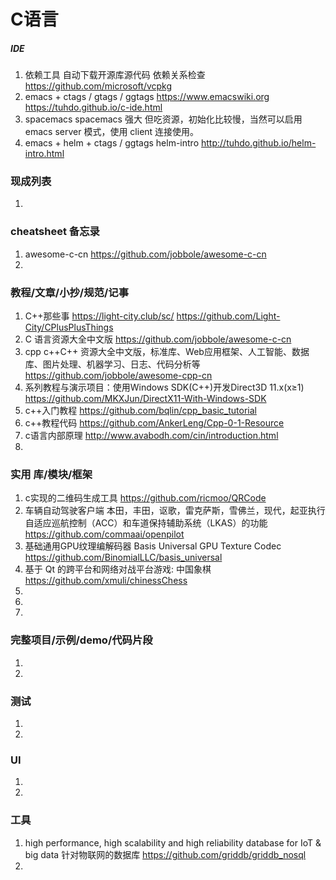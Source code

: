 
# C语言

##### IDE
1. 依赖工具 自动下载开源库源代码 依赖关系检查
https://github.com/microsoft/vcpkg 
1. emacs + ctags / gtags / ggtags 
https://www.emacswiki.org
https://tuhdo.github.io/c-ide.html
1. spacemacs
spacemacs 强大 但吃资源，初始化比较慢，当然可以启用 emacs server 模式，使用 client 连接使用。
1. emacs + helm + ctags / ggtags
helm-intro http://tuhdo.github.io/helm-intro.html

### 现成列表
1. 

### cheatsheet 备忘录
1. awesome-c-cn
https://github.com/jobbole/awesome-c-cn
1. 

### 教程/文章/小抄/规范/记事
1. C++那些事 https://light-city.club/sc/
https://github.com/Light-City/CPlusPlusThings
1. C 语言资源大全中文版
https://github.com/jobbole/awesome-c-cn
1. cpp c++C++ 资源大全中文版，标准库、Web应用框架、人工智能、数据库、图片处理、机器学习、日志、代码分析等
https://github.com/jobbole/awesome-cpp-cn
1. 系列教程与演示项目：使用Windows SDK(C++)开发Direct3D 11.x(x≥1)
https://github.com/MKXJun/DirectX11-With-Windows-SDK
1. c++入门教程
https://github.com/bqlin/cpp_basic_tutorial
1. c++教程代码
https://github.com/AnkerLeng/Cpp-0-1-Resource
1. c语言内部原理
http://www.avabodh.com/cin/introduction.html
1. 

### 实用 库/模块/框架
1. c实现的二维码生成工具
https://github.com/ricmoo/QRCode
1. 车辆自动驾驶客户端 本田，丰田，讴歌，雷克萨斯，雪佛兰，现代，起亚执行自适应巡航控制（ACC）和车道保持辅助系统（LKAS）的功能
https://github.com/commaai/openpilot
1. 基础通用GPU纹理编解码器 Basis Universal GPU Texture Codec  
https://github.com/BinomialLLC/basis_universal
1. 基于 Qt 的跨平台和网络对战平台游戏: 中国象棋
https://github.com/xmuli/chinessChess
1. 
1. 
1. 

### 完整项目/示例/demo/代码片段
1. 
1. 

### 测试
1. 
1. 

### UI
1. 
1. 

### 工具
1. high performance, high scalability and high reliability database for IoT & big data 针对物联网的数据库
https://github.com/griddb/griddb_nosql
1. 
